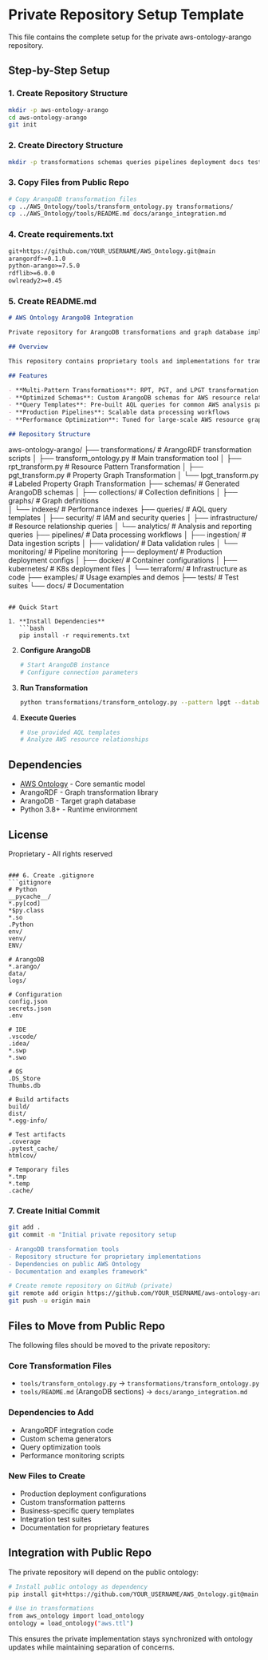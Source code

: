 # Private Repository Setup Template

This file contains the complete setup for the private aws-ontology-arango repository.

## Step-by-Step Setup

### 1. Create Repository Structure
```bash
mkdir -p aws-ontology-arango
cd aws-ontology-arango
git init
```

### 2. Create Directory Structure
```bash
mkdir -p transformations schemas queries pipelines deployment docs tests examples
```

### 3. Copy Files from Public Repo
```bash
# Copy ArangoDB transformation files
cp ../AWS_Ontology/tools/transform_ontology.py transformations/
cp ../AWS_Ontology/tools/README.md docs/arango_integration.md
```

### 4. Create requirements.txt
```txt
git+https://github.com/YOUR_USERNAME/AWS_Ontology.git@main
arangordf>=0.1.0
python-arango>=7.5.0
rdflib>=6.0.0
owlready2>=0.45
```

### 5. Create README.md
```markdown
# AWS Ontology ArangoDB Integration

Private repository for ArangoDB transformations and graph database implementations using the AWS Ontology.

## Overview

This repository contains proprietary tools and implementations for transforming the [AWS Ontology](https://github.com/YOUR_USERNAME/AWS_Ontology) into ArangoDB graph databases.

## Features

- **Multi-Pattern Transformations**: RPT, PGT, and LPGT transformation patterns
- **Optimized Schemas**: Custom ArangoDB schemas for AWS resource relationships
- **Query Templates**: Pre-built AQL queries for common AWS analysis patterns
- **Production Pipelines**: Scalable data processing workflows
- **Performance Optimization**: Tuned for large-scale AWS resource graphs

## Repository Structure

```
aws-ontology-arango/
├── transformations/        # ArangoRDF transformation scripts
│   ├── transform_ontology.py  # Main transformation tool
│   ├── rpt_transform.py       # Resource Pattern Transformation
│   ├── pgt_transform.py       # Property Graph Transformation
│   └── lpgt_transform.py      # Labeled Property Graph Transformation
├── schemas/               # Generated ArangoDB schemas
│   ├── collections/       # Collection definitions
│   ├── graphs/           # Graph definitions  
│   └── indexes/          # Performance indexes
├── queries/              # AQL query templates
│   ├── security/         # IAM and security queries
│   ├── infrastructure/   # Resource relationship queries
│   └── analytics/        # Analysis and reporting queries
├── pipelines/            # Data processing workflows
│   ├── ingestion/        # Data ingestion scripts
│   ├── validation/       # Data validation rules
│   └── monitoring/       # Pipeline monitoring
├── deployment/           # Production deployment configs
│   ├── docker/           # Container configurations
│   ├── kubernetes/       # K8s deployment files
│   └── terraform/        # Infrastructure as code
├── examples/             # Usage examples and demos
├── tests/                # Test suites
└── docs/                 # Documentation
```

## Quick Start

1. **Install Dependencies**
   ```bash
   pip install -r requirements.txt
   ```

2. **Configure ArangoDB**
   ```bash
   # Start ArangoDB instance
   # Configure connection parameters
   ```

3. **Run Transformation**
   ```bash
   python transformations/transform_ontology.py --pattern lpgt --database aws_ontology
   ```

4. **Execute Queries**
   ```bash
   # Use provided AQL templates
   # Analyze AWS resource relationships
   ```

## Dependencies

- [AWS Ontology](https://github.com/YOUR_USERNAME/AWS_Ontology) - Core semantic model
- ArangoRDF - Graph transformation library
- ArangoDB - Target graph database
- Python 3.8+ - Runtime environment

## License

Proprietary - All rights reserved
```

### 6. Create .gitignore
```gitignore
# Python
__pycache__/
*.py[cod]
*$py.class
*.so
.Python
env/
venv/
ENV/

# ArangoDB
*.arango/
data/
logs/

# Configuration
config.json
secrets.json
.env

# IDE
.vscode/
.idea/
*.swp
*.swo

# OS
.DS_Store
Thumbs.db

# Build artifacts
build/
dist/
*.egg-info/

# Test artifacts
.coverage
.pytest_cache/
htmlcov/

# Temporary files
*.tmp
*.temp
.cache/
```

### 7. Create Initial Commit
```bash
git add .
git commit -m "Initial private repository setup

- ArangoDB transformation tools
- Repository structure for proprietary implementations  
- Dependencies on public AWS Ontology
- Documentation and examples framework"

# Create remote repository on GitHub (private)
git remote add origin https://github.com/YOUR_USERNAME/aws-ontology-arango.git
git push -u origin main
```

## Files to Move from Public Repo

The following files should be moved to the private repository:

### Core Transformation Files
- `tools/transform_ontology.py` → `transformations/transform_ontology.py`
- `tools/README.md` (ArangoDB sections) → `docs/arango_integration.md`

### Dependencies to Add
- ArangoRDF integration code
- Custom schema generators
- Query optimization tools
- Performance monitoring scripts

### New Files to Create
- Production deployment configurations
- Custom transformation patterns
- Business-specific query templates
- Integration test suites
- Documentation for proprietary features

## Integration with Public Repo

The private repository will depend on the public ontology:

```bash
# Install public ontology as dependency
pip install git+https://github.com/YOUR_USERNAME/AWS_Ontology.git@main

# Use in transformations
from aws_ontology import load_ontology
ontology = load_ontology("aws.ttl")
```

This ensures the private implementation stays synchronized with ontology updates while maintaining separation of concerns. 